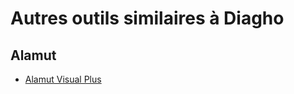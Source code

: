 # Autres outils similaires à Diagho

## Alamut
- [Alamut Visual Plus](https://www.sophiagenetics.com/platform/alamut-visual-plus/)
